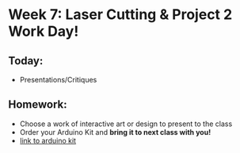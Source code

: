 # Week 7: Laser Cutting & Project 2 Work Day!

## Today:

- Presentations/Critiques

## Homework:

- Choose a work of interactive art or design to present to the class
- Order your Arduino Kit and **bring it to next class with you!**
- [link to arduino kit](https://www.adafruit.com/product/193)
